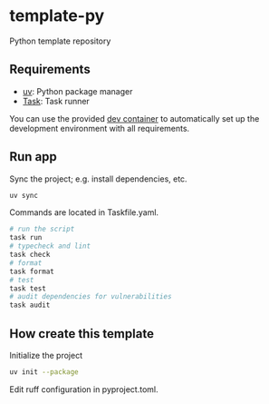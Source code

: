# template-py

Python template repository

## Requirements

* [uv](https://docs.astral.sh/uv/): Python package manager
* [Task](https://taskfile.dev/): Task runner

You can use the provided [dev container](https://code.visualstudio.com/docs/devcontainers/containers) to automatically set up the development environment with all requirements.

## Run app

Sync the project; e.g. install dependencies, etc.

```sh
uv sync
```

Commands are located in Taskfile.yaml.

```sh
# run the script
task run
# typecheck and lint
task check
# format
task format
# test
task test
# audit dependencies for vulnerabilities
task audit
```


## How create this template

Initialize the project

```sh
uv init --package
```

Edit ruff configuration in pyproject.toml.
